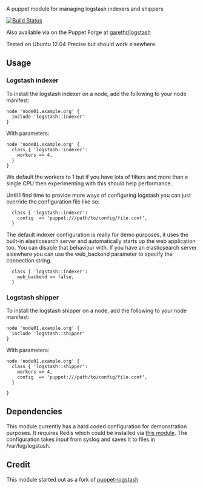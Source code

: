 A puppet module for managing logstash indexers and shippers

[![Build Status](https://secure.travis-ci.org/garethr/garethr-logstash.png)](http://travis-ci.org/garethr/garethr-logstash)

Also available via on the Puppet Forge at
[garethr/logstash](http://forge.puppetlabs.com/garethr/logstash)

Tested on Ubuntu 12.04 Precise but should work elsewhere.

## Usage

### Logstash indexer

To install the logstash indexer on a node, add the following to your node manifest:

    node 'node01.example.org' {
      include 'logstash::indexer'
    }

With parameters:

    node 'node01.example.org' {
      class { 'logstash::indexer':
        workers => 4,
      }
    }

We default the workers to 1 but if you have lots of filters and more
than a single CPU then experimenting with this should help performance.

Until I find time to provide more ways of configuring logstash you can
just override the configuration file like so:

      class { 'logstash::indexer':
        config  => 'puppet:///path/to/config/file.conf',
      }

The default indexer configuration is really for demo purposes, it uses
the built-in elasticsearch server and automatically starts up the web
application too. You can disable that behaviour with. If you have an
elasticsearch server elsewhere you can use the web_backend parameter to
specify the connection string.
      
      class { 'logstash::indexer':
        web_backend => false,
      }

### Logstash shipper

To install the logstash shipper on a node, add the following to your node manifest:

    node 'node01.example.org' {
      include 'logstash::shipper'
    }

With parameters:

    node 'node01.example.org' {
      class { 'logstash::shipper':
        workers => 4,
        config  => 'puppet:///path/to/config/file.conf',
      }

    }

## Dependencies 

This module currently has a hard coded configuration for demonstration
purposes. It requires Redis which could be installed via [this
module](https://forge.puppetlabs.com/thomasvandoren/redis). The
configuration takes input from syslog and saves it to files in
/var/log/logstash.

## Credit

This module started out as a fork of
[puppet-logstash](https://github.com/pkhamre/puppet-logstash)
